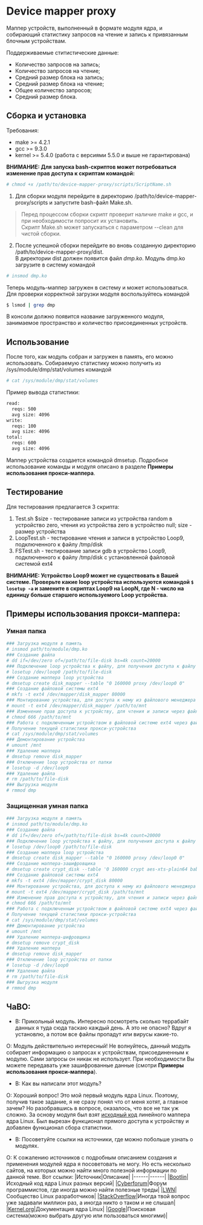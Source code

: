 # Device mapper proxy
Маппер устройств, выполненный в формате модуля ядра, и собирающий статистику запросов на чтение и запись к привязанным блочным устройствам.

Поддерживаемые ститистические данные:
- Количество запросов на запись;
- Количество запросов на чтение;
- Средний размер блока на запись;
- Средний размер блока на чтение;
- Общее количество запросов;
- Средний размер блока.
## Сборка и установка
Требования:

- make   >= 4.2.1
- gcc    >= 9.3.0
- kernel >= 5.4.0 (работа с версиями 5.5.0 и выше не гарантирована)

**ВНИМАНИЕ: Для запуска bash-скриптов может потребоваться изменение прав доступа к скриптам командой:**
```bash
# chmod +x /path/to/device-mapper-proxy/scripts/ScriptName.sh
```
1)  Для сборки модуля перейдите в директорию /path/to/device-mapper-proxy/scripts и запустите bash-файл Make.sh.

>Перед процессом сборки скрипт проверит наличие make и gcc, и при необходимости попросит их установить.  
>Скрипт Make.sh может запускаться с параметром --clean для чистой сборки.

2)  После успешной сборки перейдите во вновь созданную директорию /path/to/device-mapper-proxy/dist.  
В директории dist должен появится файл *dmp.ko*. Модуль dmp.ko загрузите в систему командой
```bash
# insmod dmp.ko
```
Теперь модуль-маппер загружен в систему и может использоваться.  
Для проверки корректной загрузки модуля воспользуйтесь командой
```bash
$ lsmod | grep dmp
```
В консоли должно появится название загруженного модуля, занимаемое пространство и количество присоединенных устройств.

## Использование
После того, как модуль собран и загружен в память, его можно использовать. Собираемую статистику можно получить из /sys/module/dmp/stat/volumes командой 
```bash
# cat /sys/module/dmp/stat/volumes
```
Пример вывода статистики:
```bash
read:
  reqs: 500
  avg size: 4096
write:
  reqs: 100
  avg size: 4096
total:
  reqs: 600
  avg size: 4096
```
Маппер устройства создается командой dmsetup. Подробное использование команды и модуля описано в разделе **Примеры использования прокси-маппера**.

## Тестирование
Для тестирования предлагается 3 скрипта:
1) Test.sh $size - тестирование записи из устройства random в устройство zero, чтения из устройства zero в устройство null; size - размер устройства
2) LoopTest.sh - тестирование чтения и записи в устройство Loop9, подключенного к файлу /tmp/disk
3) FSTest.sh - тестирование записи gdb в устройство Loop9, подключенного к файлу /tmp/disk с установленной файловой системой ext4

**ВНИМАНИЕ: Устройство Loop9 может не существовать в Вашей системе.  Проверьте какие loop устройства используются командой ```$ losetup -a``` и замените в скриптах Loop9 на LoopN, где N - число на единицу больше старшего используемого Loop устройства.**

## Примеры использования прокси-маппера:
### Умная папка
```bash
### Загрузка модуля в память
# insmod path/to/module/dmp.ko
### Создание файла
# dd if=/dev/zero of=/path/to/file-disk bs=4k count=20000
### Подключение loop устройства к файлу, для получения доступа к файлу
# losetup /dev/loop0 /path/to/file-disk
### Создание маппера loop устройства
# dmsetup create disk_mapper --table "0 160000 proxy /dev/loop0 0"
### Создание файловой системы ext4
# mkfs -t ext4 /dev/mapper/disk_mapper 80000
### Монтирование устройства, для доступа к нему из файлового менеджера
# mount -t ext4 /dev/mapper/disk_mapper /path/to/mnt
### Изменение прав доступа к устройству, для чтения и записи через файловый менеджер
# chmod 666 /path/to/mnt
### Работа с подключенным устройством в файловой системе ext4 через файловый менеджер
# Получение текущей статистики прокси-устройства
# cat /sys/module/dmp/stat/volumes
### Демонтирование устройства
# umount /mnt
### Удаление маппера
# dmsetup remove disk_mapper
### Отключение loop устройства от папки
# losetup -d /dev/loop9
### Удаление файла
# rm /path/to/file-disk
### Выгрузка модуля
# rmmod dmp
```
### Защищенная умная папка
```bash
### Загрузка модуля в память
# insmod path/to/module/dmp.ko
### Создание файла
# dd if=/dev/zero of=/path/to/file-disk bs=4k count=20000
### Подключение loop устройства к файлу, для получения доступа к файлу
# losetup /dev/loop0 /path/to/file-disk
### Создание маппера loop устройства
# dmsetup create disk_mapper --table "0 160000 proxy /dev/loop0 0"
### Создание маппера-зашифровщика
# dmsetup create crypt_disk --table '0 160000 crypt aes-xts-plain64 babebabebabebabebabebabebabebabebabebabebabebabebabebabebabebabe 0 /dev/mapper/disk_mapper 0 1 allow_discards'
### Создание файловой системы ext4
# mkfs -t ext4 /dev/mapper/crypt_disk 80000
### Монтирование устройства, для доступа к нему из файлового менеджера
# mount -t ext4 /dev/mapper/crypt_disk /path/to/mnt
### Изменение прав доступа к устройству, для чтения и записи через файловый менеджер
# chmod 666 /path/to/mnt
### Работа с подключенным устройством в файловой системе ext4 через файловый менеджер
# Получение текущей статистики прокси-устройства
# cat /sys/module/dmp/stat/volumes
### Демонтирование устройства
# umount /mnt
### Удаление маппера-шифровщика
# dmsetup remove crypt_disk
### Удаление маппера
# dmsetup remove disk_mapper
### Отключение loop устройства от папки
# losetup -d /dev/loop0
### Удаление файла
# rm /path/to/file-disk
### Выгрузка модуля
# rmmod dmp
```
## ЧаВО:
- В: Прикольный модуль. Интересно посмотреть сколько террабайт данных я туда сюда таскаю каждый день. А это не опасно? Вдруг я установлю, а потом все файлы пропадут или вирусы какие-то.

О: Модуль действительно интересный! Не волнуйтесь, данный модуль собирает информацию о запросах к устройствам, присоединенным к модулю. Сами запросы он никак не использует. При необходимости Вы можете передавать уже зашифрованные данные (смотри **Примеры использования прокси-маппера**).

- В: Как вы написали этот модуль?

О: Хороший вопрос! Это мой первый модуль ядра Linux. Поэтому, получив такое задание, я не сразу понял что от меня хотят, а главное зачем? Но разобравшись в вопросе, оказалось, что все не так уж сложно. За основу модуля был взят [исходный код](https://elixir.bootlin.com/linux/v5.4/source/drivers/md/dm-linear.c) линейного маппера ядра Linux. Был вырезан функционал прямого доступа к устройству и добавлен функционал сбора статистики.

- В: Посоветуйте ссылки на источники, где можно побольше узнать о модулях.

О: К сожалению источников с подробным описанием создания и применения модулей ядра я посоветовать не могу. Но есть несколько сайтов, на которых можно найти много полезной информации по данной теме. Вот ссылки:
|Источник|Описание|
|------|------|
|[Bootlin](https://elixir.bootlin.com/linux/latest/source)|Исходный код ядра Linux разных версий|
|[Cyberforum](https://www.cyberforum.ru)|Форум программистов, где иногда можно найти полезные треды|
|[LWN](https://lwn.net)|Сообщество Linux разработчиков|
|[StackOverflow](https://stackoverflow.com/)|Иногда твой вопрос уже задавали миллион раз, а иногда никто о таком и не слышал|
|[Kernel.org](https://www.kernel.org/doc/Documentation/)|Документация ядра Linux|
|[Google](https://www.google.com/)|Поисковая система(можно выбрать другую или пользоваться многими)|
